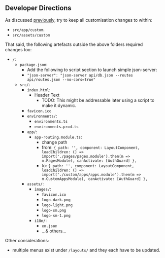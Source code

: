 ## Developer Directions ##

As discussed [previously](./), try to keep all customisation changes to within:
* `src/app/custom`.
* `src/assets/custom`

That said, the following artefacts outside the above folders required changes too:

* `/`:
  * `package.json`:
    * Add the following to script section to launch simple json-server:
    * `"json-server": "json-server api/db.json --routes api/routes.json --no-cors=true"`  
  * `src/`:
    * `index.html`:
      * Header Text
        * TODO: This might be addressable later using a script to make it dynamic.
    * `favicon.ico`
    * `environments/`:
      * `environments.ts`
      * `environments.prod.ts`
    * `app/`:
      * `app-routing.module.ts`:
        * change path 
        * from: `{ path: '', component: LayoutComponent, loadChildren: () => import('./pages/pages.module').then(m => m.PagesModule), canActivate: [AuthGuard] },`
        * to:   `{ path: '', component: LayoutComponent, loadChildren: () => import('./custom/apps/apps.module').then(m => m.CustomAppsModule), canActivate: [AuthGuard] },`
    * `assets/`:
      * `images/`:
        * `favicon.ico`
        * `logo-dark.png`
        * `logo-light.png`
        * `logo-sm.png`
        * `logo-sm-1.png`
      * `i18n/`:
        * `en.json`
        * ...& others...


Other considerations:
* multiple menus exist under `/layouts/` and they each have to be updated.


